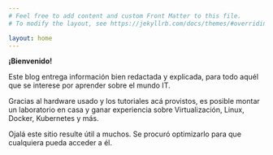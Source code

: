 ```yaml
---
# Feel free to add content and custom Front Matter to this file.
# To modify the layout, see https://jekyllrb.com/docs/themes/#overriding-theme-defaults

layout: home
---
```


**¡Bienvenido!**

Este blog entrega información bien redactada y explicada, para todo aquél que se interese por aprender sobre el mundo IT.

Gracias al hardware usado y los tutoriales acá provistos, es posible montar un laboratorio en casa y ganar experiencia sobre Virtualización, Linux, Docker, Kubernetes y más.

Ojalá este sitio resulte útil a muchos. Se procuró optimizarlo para que cualquiera pueda acceder a él.